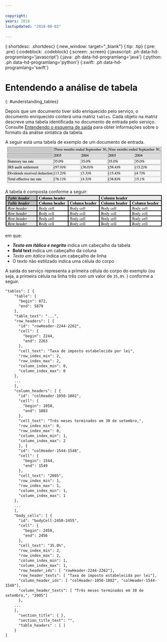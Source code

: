 ```yaml
---

copyright:
years: 2018
lastupdated: "2018-08-02"

---
```


{:shortdesc: .shortdesc}
{:new_window: target="_blank"}
{:tip: .tip}
{:pre: .pre}
{:codeblock: .codeblock}
{:screen: .screen}
{:javascript: .ph data-hd-programlang='javascript'}
{:java: .ph data-hd-programlang='java'}
{:python: .ph data-hd-programlang='python'}
{:swift: .ph data-hd-programlang='swift'}

# Entendendo a análise de tabela
{: #understanding_tables}

Depois que um documento tiver sido enriquecido pelo serviço, o documento enriquecido conterá uma matriz `tables`. Cada objeto na matriz descreve uma tabela identificada no documento de entrada pelo serviço. Consulte [Entendendo o esquema de saída](/docs/services/compare-and-comply/schema.html#output_schema) para obter informações sobre o formato da análise sintática da tabela.

A seguir está uma tabela de exemplo de um documento de entrada.
![Tabela de exemplo](images/example-table.png)

A tabela é composta conforme a seguir:
 ![Composição da tabela](images/table-comp.png)
 
em que:

<ul>
  <li><strong><em>Texto em itálico e negrito</em></strong> indica um cabeçalho da tabela</li>
  <li><strong> Bold text </strong>  indica um cabeçalho da coluna</li>
  <li><em> Texto em itálico </em>  indica um cabeçalho de linha</li>
  <li>O texto não estilizado indica uma célula do corpo</li>
</ul>
  
A saída do serviço representa a primeira célula do corpo do exemplo (ou seja, a primeira célula na linha três com um valor de `35,0% `) conforme a seguir.

```
"tables": [ {
    "table": {
      "begin": 872,
      "end": 5879
    },
    "table_text": "...",
    "row_headers": [ {
      "id": "rowHeader-2244-2262",
      "cell": {
        "begin": 2244,
        "end": 2263
      },
      "cell_text": "Taxa de imposto estabelecida por lei",
      "row_index_min": 2,
      "row_index_max": 2,
      "column_index_min": 0,
      "column_index_max": 0
    },
    ... 
    ],
    "column_headers": [ {
      "id": "colHeader-1050-1082",
      "cell": {
        "begin": 1050,
        "end": 1083
      },
      "cell_text": "Três meses terminados em 30 de setembro,",
      "row_index_min": 0,
      "row_index_max": 0,
      "column_index_min": 1,
      "column_index_max": 2
      }, {
      "id": "colHeader-1544-1548",
      "cell": {
        "begin": 1544,
        "end": 1549
      },
      "cell_text": "2005",
      "row_index_min": 1,
      "row_index_max": 1,
      "column_index_min": 1,
      "column_index_max": 1
    },
    ...
    ],
    "body_cells": [ {
      "id": "bodyCell-2450-2455",
      "cell": {
        "begin": 2450,
        "end": 2456
      },
      "cell_text": "35.0%",
      "row_index_min": 2,
      "row_index_max": 2,
      "column_index_min": 1,
      "column_index_max": 1,
      "row_header_ids": [ "rowHeader-2244-2262"],
      "row_header_texts": [ "Taxa de imposto estabelecida por lei"],
      "column_header_ids": [ "colHeader-1050-1082", "colHeader-1544-1548"],
      "column_header_texts": [ "Três meses terminados em 30 de setembro,", "2005"]
      },
    ...
    ],
      "section_title": { },
      "section_title_text": "",
      "table_headers" : [ ]
    } 
]
```
    
